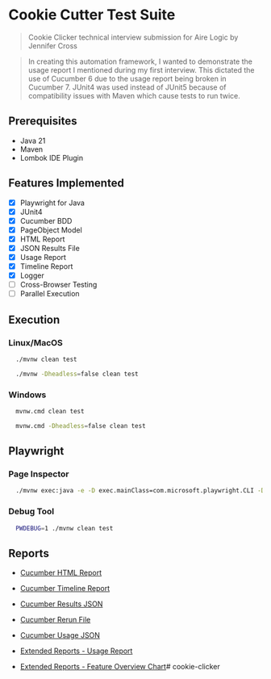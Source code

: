 # Cookie Cutter Test Suite
> Cookie Clicker technical interview submission for Aire Logic by Jennifer Cross

> In creating this automation framework, I wanted to demonstrate the usage report I mentioned during my first interview.
> This dictated the use of Cucumber 6  due to the usage report being broken in Cucumber 7.
> JUnit4 was used instead of JUnit5 because of compatibility issues with Maven which cause tests to run twice.

## Prerequisites
- Java 21
- Maven
- Lombok IDE Plugin

## Features Implemented
- [X] Playwright for Java
- [x] JUnit4
- [X] Cucumber BDD
- [X] PageObject Model
- [X] HTML Report
- [X] JSON Results File
- [X] Usage Report
- [X] Timeline Report
- [X] Logger
- [ ] Cross-Browser Testing
- [ ] Parallel Execution

## Execution

### Linux/MacOS
```Bash
  ./mvnw clean test
```
```Bash
  ./mvnw -Dheadless=false clean test
```

### Windows
```Bash
  mvnw.cmd clean test
```
```Bash
  mvnw.cmd -Dheadless=false clean test
```

## Playwright

### Page Inspector
```Bash
  ./mvnw exec:java -e -D exec.mainClass=com.microsoft.playwright.CLI -D exec.args="codegen Jenny-Cross-2025-07-22.cookieclickertechtest.airelogic.com"
```

### Debug Tool
```Bash
  PWDEBUG=1 ./mvnw clean test
```

## Reports

- [Cucumber HTML Report](./target/cucumber/results.html)
- [Cucumber Timeline Report](./target/cucumber/timeline/index.html)
- [Cucumber Results JSON](./target/cucumber/results.json)
- [Cucumber Rerun File](./target/cucumber/rerun.txt)
- [Cucumber Usage JSON](./target/cucumber/usage.json)


- [Extended Reports - Usage Report](./target/cucumber/cookie-clicker-usage.html)
- [Extended Reports - Feature Overview Chart](./target/cucumber/cookie-clicker-feature-overview-chart.html)# cookie-clicker